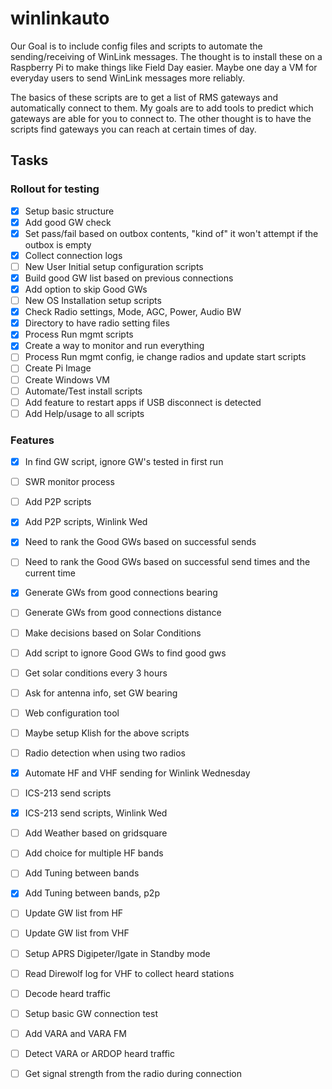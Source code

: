 # winlinkauto
Our Goal is to include config files and scripts to automate the sending/receiving of WinLink messages.  The thought is to install these on a Raspberry Pi to make things like Field Day easier.  Maybe one day a VM for everyday users to send WinLink messages more reliably.

The basics of these scripts are to get a list of RMS gateways and automatically connect to them.  My goals are to add tools to predict which gateways are able for you to connect to.  The other thought is to have the scripts find gateways you can reach at certain times of day.   





## Tasks
### Rollout for testing

- [X] Setup basic structure
- [X] Add good GW check
- [X] Set pass/fail based on outbox contents, "kind of" it won't attempt if the outbox is empty
- [X] Collect connection logs
- [ ] New User Initial setup configuration scripts
- [X] Build good GW list based on previous connections
- [X] Add option to skip Good GWs
- [ ] New OS Installation setup scripts
- [X] Check Radio settings, Mode, AGC, Power, Audio BW
- [X] Directory to have radio setting files
- [x] Process Run mgmt scripts
- [x] Create a way to monitor and run everything
- [ ] Process Run mgmt config, ie change radios and update start scripts
- [ ] Create Pi Image
- [ ] Create Windows VM
- [ ] Automate/Test install scripts
- [ ] Add feature to restart apps if USB disconnect is detected
- [ ] Add Help/usage to all scripts

### Features

- [X] In find GW script, ignore GW's tested in first run
- [ ] SWR monitor process
- [ ] Add P2P scripts
- [X] Add P2P scripts, Winlink Wed
- [X] Need to rank the Good GWs based on successful sends
- [ ] Need to rank the Good GWs based on successful send times and the current time
- [X] Generate GWs from good connections bearing
- [ ] Generate GWs from good connections distance
- [ ] Make decisions based on Solar Conditions
- [ ] Add script to ignore Good GWs to find good gws
- [ ] Get solar conditions every 3 hours
- [ ] Ask for antenna info, set GW bearing
- [ ] Web configuration tool
- [ ] Maybe setup Klish for the above scripts
- [ ] Radio detection when using two radios
- [X] Automate HF and VHF sending for Winlink Wednesday
- [ ] ICS-213 send scripts
- [X] ICS-213 send scripts, Winlink Wed
- [ ] Add Weather based on gridsquare
- [ ] Add choice for multiple HF bands
- [ ] Add Tuning between bands
- [x] Add Tuning between bands, p2p
- [ ] Update GW list from HF
- [ ] Update GW list from VHF
- [ ] Setup APRS Digipeter/Igate in Standby mode
- [ ] Read Direwolf log for VHF to collect heard stations
- [ ] Decode heard traffic
- [ ] Setup basic GW connection test
- [ ] Add VARA and VARA FM
- [ ] Detect VARA or ARDOP heard traffic
- [ ] Get signal strength from the radio during connection

